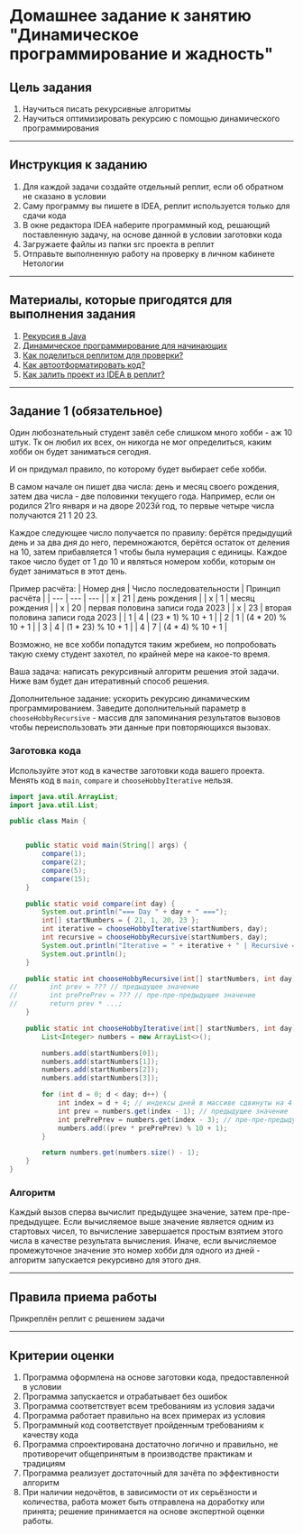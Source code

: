 # Домашнее задание к занятию "Динамическое программирование и жадность"

## Цель задания

1. Научиться писать рекурсивные алгоритмы
2. Научиться оптимизировать рекурсию с помощью динамического программирования

------

## Инструкция к заданию

1. Для каждой задачи создайте отдельный реплит, если об обратном не сказано в условии
1. Саму программу вы пишете в IDEA, реплит используется только для сдачи кода
1. В окне редактора IDEA наберите программный код, решающий поставленную задачу, на основе данной в условии заготовки кода
1. Загружаете файлы из папки src проекта в реплит
1. Отправьте выполненную работу на проверку в личном кабинете Нетологии

------

## Материалы, которые пригодятся для выполнения задания

1. [Рекурсия в Java](https://javarush.com/groups/posts/1895-rekursija-v-java)
2. [Динамическое программирование для начинающих](https://tproger.ru/articles/dynprog-starters/)
3. [Как поделиться реплитом для проверки?](https://github.com/netology-code/java-homeworks/blob/java-43/QA_ReplitShare.md)
4. [Как автоотформатировать код?](https://github.com/netology-code/java-homeworks/blob/java-43/QA_Format.md)
5. [Как залить проект из IDEA в реплит?](https://github.com/netology-code/java-homeworks/blob/java-43/QA_ReplitUpload.md)

------

## Задание 1 (обязательное)

Один любознательный студент завёл себе слишком много хобби - аж 10 штук.
Тк он любил их всех, он никогда не мог определиться, каким хобби он будет заниматься сегодня.

И он придумал правило, по которому будет выбирает себе хобби.

В самом начале он пишет два числа: день и месяц своего рождения, затем два числа - две половинки текущего года.
Например, если он родился 21го января и на дворе 2023й год, то первые четыре числа получаются 21 1 20 23.

Каждое следующее число получается по правилу: берётся предыдущий день и за два дня до него, перемножаются, берётся остаток от деления на 10, затем прибавляется 1 чтобы была нумерация с единицы.
Каждое такое число будет от 1 до 10 и являться номером хобби, которым он будет заниматься в этот день.

Пример расчёта:
| Номер дня | Число последовательности | Принцип расчёта |
| --- | --- | --- |
| x | 21 | день рождения |
| x | 1 | месяц рождения |
| x | 20 | первая половина записи года 2023 |
| x | 23 | вторая половина записи года 2023 |
| 1 | 4 | (23 * 1) % 10 + 1 |
| 2 | 1 | (4 * 20) % 10 + 1 |
| 3 | 4 | (1 * 23) % 10 + 1 |
| 4 | 7 | (4 * 4) % 10 + 1 |

Возможно, не все хобби попадутся таким жребием, но попробовать такую схему студент захотел, по крайней мере на какое-то время.

Ваша задача: написать рекурсивный алгоритм решения этой задачи.
Ниже вам будет дан итеративный способ решения.

Дополнительное задание: ускорить рекурсию динамическим программированием.
Заведите дополнительный параметр в `chooseHobbyRecursive` - массив для запоминания результатов вызовов чтобы переиспользовать эти данные при повторяющихся вызовах.

### Заготовка кода
Используйте этот код в качестве заготовки кода вашего проекта. Менять код в `main`, `compare` и `chooseHobbyIterative` нельзя.

```java
import java.util.ArrayList;
import java.util.List;

public class Main {


    public static void main(String[] args) {
        compare(1);
        compare(2);
        compare(5);
        compare(15);
    }

    public static void compare(int day) {
        System.out.println("=== Day " + day + " ===");
        int[] startNumbers = { 21, 1, 20, 23 };
        int iterative = chooseHobbyIterative(startNumbers, day);
        int recursive = chooseHobbyRecursive(startNumbers, day);
        System.out.println("Iterative = " + iterative + " | Recursive = " + recursive);
        System.out.println();
    }

    public static int chooseHobbyRecursive(int[] startNumbers, int day) {
//        int prev = ??? // предыдущее значение
//        int prePrePrev = ??? // пре-пре-предыдущее значение
//        return prev * ...;
    }

    public static int chooseHobbyIterative(int[] startNumbers, int day) {
        List<Integer> numbers = new ArrayList<>();

        numbers.add(startNumbers[0]);
        numbers.add(startNumbers[1]);
        numbers.add(startNumbers[2]);
        numbers.add(startNumbers[3]);

        for (int d = 0; d < day; d++) {
            int index = d + 4; // индексы дней в массиве сдвинуты на 4
            int prev = numbers.get(index - 1); // предыдущее значение
            int prePrePrev = numbers.get(index - 3); // пре-пре-предыдущее значение
            numbers.add((prev * prePrePrev) % 10 + 1);
        }

        return numbers.get(numbers.size() - 1);
    }
}
```

### Алгоритм

Каждый вызов сперва вычислит предыдущее значение, затем пре-пре-предыдущее.
Если вычисляемое выше значение является одним из стартовых чисел, то вычисление завершается простым взятием этого числа в качестве результата вычисления.
Иначе, если вычисляемое промежуточное значение это номер хобби для одного из дней - алгоритм запускается рекурсивно для этого дня.


------


## Правила приема работы

Прикреплён реплит с решением задачи

------

## Критерии оценки

1. Программа оформлена на основе заготовки кода, предоставленной в условии
1. Программа запускается и отрабатывает без ошибок
2. Программа соответствует всем требованиям из условия задачи
3. Программа работает правильно на всех примерах из условия
4. Программный код соответствует пройденным требованиям к качеству кода
5. Программа спроектирована достаточно логично и правильно, не противоречит общепринятым в производстве практикам и традициям
6. Программа реализует достаточный для зачёта по эффективности алгоритм
7. При наличии недочётов, в зависимости от их серьёзности и количества, работа может быть отправлена на доработку или принята; решение принимается на основе экспертной оценки работы.
